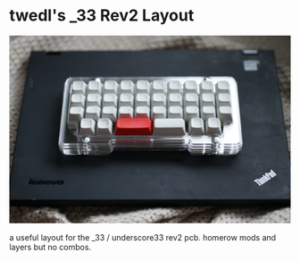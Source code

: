 # twedl's _33 Rev2 Layout

![the _33 in clear acrylic from p3d. bleached dev/tty keycaps by matt3o.](./_33-p3d.jpg)

a useful layout for the _33 / underscore33 rev2 pcb. homerow mods and layers but no combos.
